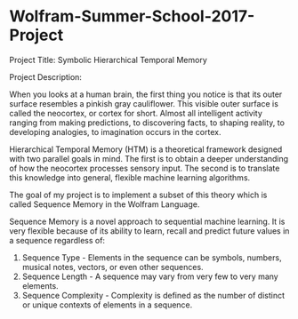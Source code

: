# Wolfram-Summer-School-2017-Project

Project Title: 
Symbolic Hierarchical Temporal Memory

Project Description: 

When you looks at a human brain, the first thing you notice is that its outer surface resembles a pinkish gray cauliflower. This visible outer surface is called the neocortex, or cortex for short. Almost all intelligent activity ranging from making predictions, to discovering facts, to shaping reality, to developing analogies, to imagination occurs in the cortex. 

Hierarchical Temporal Memory (HTM) is a theoretical framework designed with two parallel goals in mind. The first is to obtain a deeper understanding of how the neocortex processes sensory input. The second is to translate this knowledge into general, flexible machine learning algorithms. 

The goal of my project is to implement a subset of this theory which is called Sequence Memory in the Wolfram Language. 

Sequence Memory is a novel approach to sequential machine learning. It is very flexible because of its ability to learn, recall and predict future values in a sequence regardless of:
  
  1. Sequence Type - Elements in the sequence can be symbols, numbers, musical notes, vectors, or even other sequences.
  2. Sequence Length - A sequence may vary from very few to very many elements.
  3. Sequence Complexity - Complexity is defined as the number of distinct or unique contexts of elements in a sequence.
